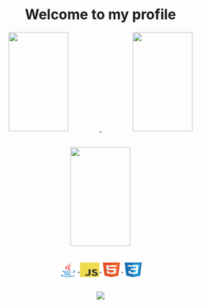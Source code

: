 <h1 align="center">Welcome to my profile</h1>

<div align="center">
  <a href="https://github.com/MoisesTeixeira">
  <img width="49%" height="200px" src="https://github-readme-stats.vercel.app/api?username=MoisesTeixeira&show_icons=true&theme=blue-green&include_all_commits=true&count_private=true"/>
  <img width="49%" height="200px" src="https://github-readme-stats.vercel.app/api/top-langs/?username=MoisesTeixeira&layout=compact&langs_count=7&theme=blue-green"/>
</div>
 
 ##
 
<div width="100%" align="center">
		<img width="49%" height="200px" src="https://media.giphy.com/media/iIqmM5tTjmpOB9mpbn/giphy.gif">
</div>
 
 ##
 
<div style="display: inline_block" align="center">
		<img align="center" alt="Mois-Java" height="30" width="40" src="https://raw.githubusercontent.com/devicons/devicon/master/icons/java/java-original.svg">
  <img align="center" alt="Mois-javascript" height="30" width="40" src="https://raw.githubusercontent.com/devicons/devicon/master/icons/javascript/javascript-original.svg">
  <img align="center" alt="Mois-HTML" height="30" width="40" src="https://raw.githubusercontent.com/devicons/devicon/master/icons/html5/html5-original.svg">
  <img align="center" alt="Mois-CSS" height="30" width="40" src="https://raw.githubusercontent.com/devicons/devicon/master/icons/css3/css3-original.svg">
</div>
  
  ##
 
<div align="center"> 
		<a href="https://www.linkedin.com/in/moisesteixeira/" target="_blank"><img src="https://img.shields.io/badge/-LinkedIn-%230077B5?style=for-the-badge&logo=linkedin&logoColor=white" target="_blank"></a> 
</div>
